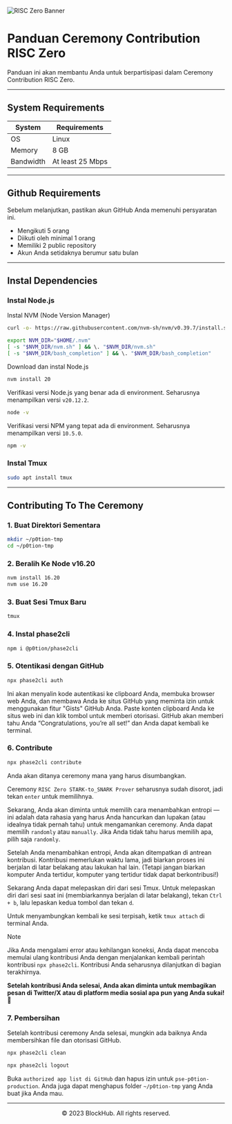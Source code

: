 ![RISC Zero Banner](https://github.com/BlockchainsHub/Testnet/assets/77204008/ee01db53-478b-4eb6-85ce-1bc532d46825)

# Panduan Ceremony Contribution RISC Zero
Panduan ini akan membantu Anda untuk berpartisipasi dalam Ceremony Contribution RISC Zero.

-----------------------------------------------------------

## System Requirements
| System | Requirements |
|-|-
| OS | Linux |
| Memory | 8 GB |
| Bandwidth | At least 25 Mbps |

-----------------------------------------------------------

## Github Requirements
Sebelum melanjutkan, pastikan akun GitHub Anda memenuhi persyaratan ini.
- Mengikuti 5 orang
- Diikuti oleh minimal 1 orang
- Memiliki 2 public repository
- Akun Anda setidaknya berumur satu bulan

-----------------------------------------------------------

## Instal Dependencies
### Instal Node.js
Instal NVM (Node Version Manager)
```bash
curl -o- https://raw.githubusercontent.com/nvm-sh/nvm/v0.39.7/install.sh | bash

export NVM_DIR="$HOME/.nvm"
[ -s "$NVM_DIR/nvm.sh" ] && \. "$NVM_DIR/nvm.sh"
[ -s "$NVM_DIR/bash_completion" ] && \. "$NVM_DIR/bash_completion"
```

Download dan instal Node.js
```bash
nvm install 20
```

Verifikasi versi Node.js yang benar ada di environment. Seharusnya menampilkan versi `v20.12.2`.
```bash
node -v
```

Verifikasi versi NPM yang tepat ada di environment. Seharusnya menampilkan versi `10.5.0`.
```bash
npm -v
```

### Instal Tmux
```bash
sudo apt install tmux
```

-----------------------------------------------------------

## Contributing To The Ceremony
### 1. Buat Direktori Sementara
```bash
mkdir ~/p0tion-tmp
cd ~/p0tion-tmp
```

### 2. Beralih Ke Node v16.20
```bash
nvm install 16.20
nvm use 16.20
```

### 3. Buat Sesi Tmux Baru
```bash
tmux
```

### 4. Instal phase2cli
```bash
npm i @p0tion/phase2cli
```

### 5. Otentikasi dengan GitHub
```bash
npx phase2cli auth
```
Ini akan menyalin kode autentikasi ke clipboard Anda, membuka browser web Anda, dan membawa Anda ke situs GitHub yang meminta izin untuk menggunakan fitur "Gists" GitHub Anda. Paste konten clipboard Anda ke situs web ini dan klik tombol untuk memberi otorisasi. GitHub akan memberi tahu Anda “Congratulations, you’re all set!” dan Anda dapat kembali ke terminal.

### 6. Contribute
```bash
npx phase2cli contribute
```

Anda akan ditanya ceremony mana yang harus disumbangkan.

Ceremony `RISC Zero STARK-to_SNARK Prover` seharusnya sudah disorot, jadi tekan `enter` untuk memilihnya.

Sekarang, Anda akan diminta untuk memilih cara menambahkan entropi — ini adalah data rahasia yang harus Anda hancurkan dan lupakan (atau idealnya tidak pernah tahu) untuk mengamankan ceremony. Anda dapat memilih `randomly` atau `manually`. Jika Anda tidak tahu harus memilih apa, pilih saja `randomly`.

Setelah Anda menambahkan entropi, Anda akan ditempatkan di antrean kontribusi. Kontribusi memerlukan waktu lama, jadi biarkan proses ini berjalan di latar belakang atau lakukan hal lain. (Tetapi jangan biarkan komputer Anda tertidur, komputer yang tertidur tidak dapat berkontribusi!)

Sekarang Anda dapat melepaskan diri dari sesi Tmux. Untuk melepaskan diri dari sesi saat ini (membiarkannya berjalan di latar belakang), tekan `Ctrl + b`, lalu lepaskan kedua tombol dan tekan `d`.

Untuk menyambungkan kembali ke sesi terpisah, ketik `tmux attach` di terminal Anda.

> [!NOTE]
> ‍Jika Anda mengalami error atau kehilangan koneksi, Anda dapat mencoba memulai ulang kontribusi Anda dengan menjalankan kembali perintah kontribusi `npx phase2cli`. Kontribusi Anda seharusnya dilanjutkan di bagian terakhirnya.

**Setelah kontribusi Anda selesai, Anda akan diminta untuk membagikan pesan di Twitter/X atau di platform media sosial apa pun yang Anda sukai! 🎉**

### 7. Pembersihan
Setelah kontribusi ceremony Anda selesai, mungkin ada baiknya Anda membersihkan file dan otorisasi GitHub.
```bash
npx phase2cli clean
```
```bash
npx phase2cli logout
```

Buka `authorized app list di GitHub` dan hapus izin untuk `pse-p0tion-production`. Anda juga dapat menghapus folder `~/p0tion-tmp` yang Anda buat jika Anda mau.

-----------------------------------------------------------------

<p align="center">
  &copy; 2023 BlockHub. All rights reserved.
</p>